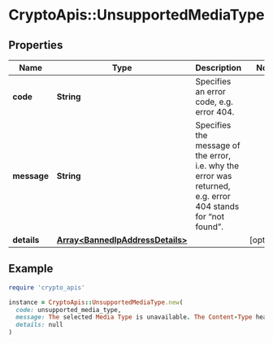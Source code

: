 # CryptoApis::UnsupportedMediaType

## Properties

| Name | Type | Description | Notes |
| ---- | ---- | ----------- | ----- |
| **code** | **String** | Specifies an error code, e.g. error 404. |  |
| **message** | **String** | Specifies the message of the error, i.e. why the error was returned, e.g. error 404 stands for “not found”. |  |
| **details** | [**Array&lt;BannedIpAddressDetails&gt;**](BannedIpAddressDetails.md) |  | [optional] |

## Example

```ruby
require 'crypto_apis'

instance = CryptoApis::UnsupportedMediaType.new(
  code: unsupported_media_type,
  message: The selected Media Type is unavailable. The Content-Type header should be &#39;application/json&#39;.,
  details: null
)
```

